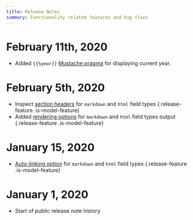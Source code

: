 ```yaml
---
title: Release Notes
summary: Functionality related features and bug fixes
---
```


# February 11th, 2020

- Added `{{%year}}` [Mustache pragma](/🗄/Article/endpoints/mustache.md) for displaying current year.

# February 5th, 2020

- Inspect [section headers](/🗄/Article/models/text.md#sections) for `markdown` and `html` field types {.release-feature .is-model-feature}
- Added [rendering options](/🗄/Article/models/text.md#rendering) for `markdown` and `html` field types output {.release-feature .is-model-feature}

# January 15, 2020

- [Auto-linking option](/🗄/Article/models/text.md#rendering) for `markdown` and `html` field types {.release-feature .is-model-feature}

# January 1, 2020

- Start of public release note history